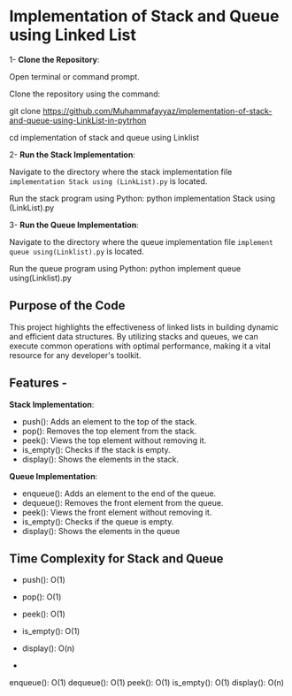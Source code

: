 # Implementation of Stack and Queue using Linked List

1- **Clone the Repository**:

Open terminal or command prompt.

Clone the repository using the command:

git clone  https://github.com/Muhammafayyaz/implementation-of-stack-and-queue-using-LinkList-in-pytrhon

cd implementation of stack and queue using Linklist

2- **Run the Stack Implementation**:

Navigate to the directory where the stack implementation file `implementation Stack using (LinkList).py` is located.

Run the stack program using Python:
python implementation Stack using (LinkList).py

3- **Run the Queue Implementation**:

Navigate to the directory where the queue implementation file `implement queue using(Linklist).py` is located.

Run the queue program using Python:
python implement queue using(Linklist).py

## Purpose of the Code

This project highlights the effectiveness of linked lists in building dynamic and efficient data structures. By utilizing stacks and queues, we can execute common operations with optimal performance, making it a vital resource for any developer's toolkit.

## Features -
**Stack Implementation**:
- push():     Adds an element to the top of the stack.
- pop():      Removes the top element from the stack.
- peek():     Views the top element without removing it.
- is_empty(): Checks if the stack is empty.
- display():  Shows the elements in the stack.

**Queue Implementation**:
- enqueue():   Adds an element to the end of the queue.
- dequeue():   Removes the front element from the queue.
- peek():      Views the front element without removing it.
- is_empty():  Checks if the queue is empty.
- display():   Shows the elements in the queue

## Time Complexity for Stack and Queue
- push(): O(1)
- pop(): O(1)
- peek(): O(1)
- is_empty(): O(1)
- display(): O(n)

- 
enqueue(): O(1)
dequeue(): O(1)
peek(): O(1)
is_empty(): O(1)
display(): O(n)
